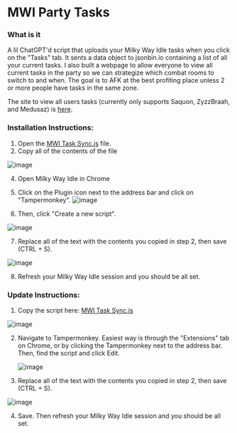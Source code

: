 # MWI Party Tasks

### What is it
A lil ChatGPT'd script that uploads your Milky Way Idle tasks when you click on the "Tasks" tab. It sents a data object to jsonbin.io containing a list of all your current tasks. I also built a webpage to allow everyone to view all current tasks in the party so we can strategize which combat rooms to switch to and when. The goal is to AFK at the best profiting place unless 2 or more people have tasks in the same zone. 

The site to view all users tasks (currently only supports Saquon, ZyzzBraah, and Medusaz) is [here](https://probably-bagel.github.io/MWI-Party-Tasks/).





### Installation Instructions:
1. Open the [MWI Task Sync.js](https://raw.githubusercontent.com/probably-bagel/MWI-Party-Tasks/refs/heads/main/MWI%20Task%20Sync.js) file.
2. Copy all of the contents of the file

![image](https://github.com/user-attachments/assets/a7c1911a-0fb2-40aa-95b0-8e4a0244ac7a)

4. Open Milky Way Idle in Chrome
5. Click on the Plugin icon next to the address bar and click on "Tampermonkey".
  ![image](https://github.com/user-attachments/assets/289cec2a-8325-4175-a7a6-991712ee113f)


6. Then, click "Create a new script".
  
  ![image](https://github.com/user-attachments/assets/334f53e8-dbfb-461b-a355-04a1fe5363ab)
  
7. Replace all of the text with the contents you copied in step 2, then save (CTRL + S).

  ![image](https://github.com/user-attachments/assets/50dfd563-2cfa-4581-aaad-d7454e004826)
  
8. Refresh your Milky Way Idle session and you should be all set. 









### Update Instructions:

1. Copy the script here: [MWI Task Sync.js](https://raw.githubusercontent.com/probably-bagel/MWI-Party-Tasks/refs/heads/main/MWI%20Task%20Sync.js)

![image](https://github.com/user-attachments/assets/bf5b44af-9711-4428-ba04-84a4d673a7ad)

2. Navigate to Tampermonkey. Easiest way is through the "Extensions" tab on Chrome, or by clicking the Tampermonkey next to the address bar. Then, find the script and click Edit.
   
   ![image](https://github.com/user-attachments/assets/0ad9b7e8-c7ec-43c4-938c-3e9158dd567b)

3. Replace all of the text with the contents you copied in step 2, then save (CTRL + S).

![image](https://github.com/user-attachments/assets/5ba92c1a-d394-45f1-810e-ca5326d3f590)
  
4. Save. Then refresh your Milky Way Idle session and you should be all set. 

